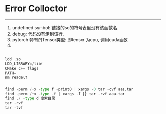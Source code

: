 # Error Colloctor

---



1. undefined symbol: 链接的so的符号表里没有该函数名.
2. debug: 代码没有走到该行.
3. pytorch 特有的Tensor类型: 即tensor 为cpu, 调用cuda函数
4. 



## 

```python
ldd .so
LDD_LIBRARY=/lib/
CMake c++ flags 
PATH=
nm readelf
```

###



```python
find -perm /+x -type f -print0 | xargs -0 tar -cvf aaa.tar 
find -perm /+x -type -f | xargs -I {} tar -rvf aaa.tar
find ./ -type d 搜索目录
tar -rvf 
tar -tvf 
```


